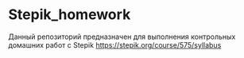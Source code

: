 # Stepik_homework

Данный репозиторий предназначен для выполнения  контрольных домашних работ с Stepik https://stepik.org/course/575/syllabus